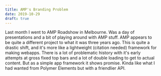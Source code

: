 ```yaml
---
title: AMP's Branding Problem
date: 2019-10-29
draft: true
---
```

Last month I went to AMP Roadshow in Melbourne. Was a day of presentations and a bit of playing around with AMP stuff. AMP appears to be quite a different project to what it was three years ago. This is quite a drastic shift, and it's more like a lightweight (citation needed) framework for making webapps. There is a lot of problematic history with it's early attempts at gross fixed top bars and a lot of double loading to get to actual content. But as a simple app framework it shows promise. Kinda like what I had wanted from Polymer Elements but with a friendlier API.
